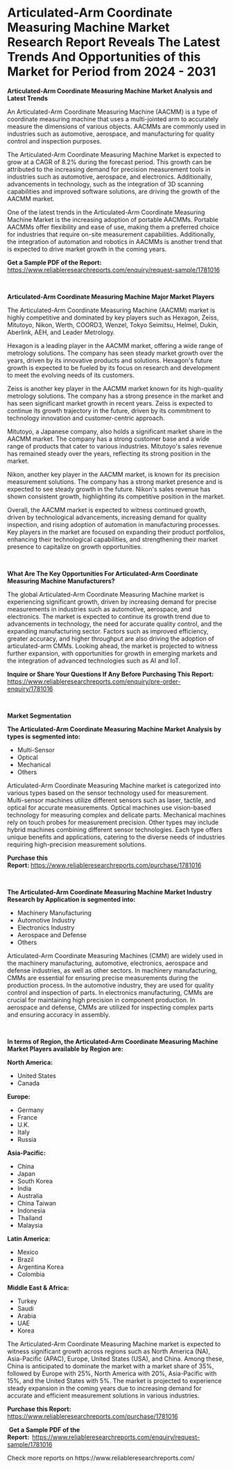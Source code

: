 <p><h1>Articulated-Arm Coordinate Measuring Machine Market Research Report Reveals The Latest Trends And Opportunities of this Market for Period from 2024 - 2031</h1></p><p><strong>Articulated-Arm Coordinate Measuring Machine Market Analysis and Latest Trends</strong></p>
<p><p>An Articulated-Arm Coordinate Measuring Machine (AACMM) is a type of coordinate measuring machine that uses a multi-jointed arm to accurately measure the dimensions of various objects. AACMMs are commonly used in industries such as automotive, aerospace, and manufacturing for quality control and inspection purposes.</p><p>The Articulated-Arm Coordinate Measuring Machine Market is expected to grow at a CAGR of 8.2% during the forecast period. This growth can be attributed to the increasing demand for precision measurement tools in industries such as automotive, aerospace, and electronics. Additionally, advancements in technology, such as the integration of 3D scanning capabilities and improved software solutions, are driving the growth of the AACMM market.</p><p>One of the latest trends in the Articulated-Arm Coordinate Measuring Machine Market is the increasing adoption of portable AACMMs. Portable AACMMs offer flexibility and ease of use, making them a preferred choice for industries that require on-site measurement capabilities. Additionally, the integration of automation and robotics in AACMMs is another trend that is expected to drive market growth in the coming years.</p></p>
<p><strong>Get a Sample PDF of the Report:&nbsp;</strong> <a href="https://www.reliableresearchreports.com/enquiry/request-sample/1781016">https://www.reliableresearchreports.com/enquiry/request-sample/1781016</a></p>
<p>&nbsp;</p>
<p><strong>Articulated-Arm Coordinate Measuring Machine Major Market Players</strong></p>
<p><p>The Articulated-Arm Coordinate Measuring Machine (AACMM) market is highly competitive and dominated by key players such as Hexagon, Zeiss, Mitutoyo, Nikon, Werth, COORD3, Wenzel, Tokyo Seimitsu, Helmel, Dukin, Aberlink, AEH, and Leader Metrology.</p><p>Hexagon is a leading player in the AACMM market, offering a wide range of metrology solutions. The company has seen steady market growth over the years, driven by its innovative products and solutions. Hexagon's future growth is expected to be fueled by its focus on research and development to meet the evolving needs of its customers.</p><p>Zeiss is another key player in the AACMM market known for its high-quality metrology solutions. The company has a strong presence in the market and has seen significant market growth in recent years. Zeiss is expected to continue its growth trajectory in the future, driven by its commitment to technology innovation and customer-centric approach.</p><p>Mitutoyo, a Japanese company, also holds a significant market share in the AACMM market. The company has a strong customer base and a wide range of products that cater to various industries. Mitutoyo's sales revenue has remained steady over the years, reflecting its strong position in the market.</p><p>Nikon, another key player in the AACMM market, is known for its precision measurement solutions. The company has a strong market presence and is expected to see steady growth in the future. Nikon's sales revenue has shown consistent growth, highlighting its competitive position in the market.</p><p>Overall, the AACMM market is expected to witness continued growth, driven by technological advancements, increasing demand for quality inspection, and rising adoption of automation in manufacturing processes. Key players in the market are focused on expanding their product portfolios, enhancing their technological capabilities, and strengthening their market presence to capitalize on growth opportunities.</p></p>
<p>&nbsp;</p>
<p><strong>What Are The Key Opportunities For Articulated-Arm Coordinate Measuring Machine Manufacturers?</strong></p>
<p><p>The global Articulated-Arm Coordinate Measuring Machine market is experiencing significant growth, driven by increasing demand for precise measurements in industries such as automotive, aerospace, and electronics. The market is expected to continue its growth trend due to advancements in technology, the need for accurate quality control, and the expanding manufacturing sector. Factors such as improved efficiency, greater accuracy, and higher throughput are also driving the adoption of articulated-arm CMMs. Looking ahead, the market is projected to witness further expansion, with opportunities for growth in emerging markets and the integration of advanced technologies such as AI and IoT.</p></p>
<p><strong>Inquire or Share Your Questions If Any Before Purchasing This Report:</strong> <a href="https://www.reliableresearchreports.com/enquiry/pre-order-enquiry/1781016">https://www.reliableresearchreports.com/enquiry/pre-order-enquiry/1781016</a></p>
<p>&nbsp;</p>
<p><strong>Market Segmentation</strong></p>
<p><strong>The Articulated-Arm Coordinate Measuring Machine Market Analysis by types is segmented into:</strong></p>
<p><ul><li>Multi-Sensor</li><li>Optical</li><li>Mechanical</li><li>Others</li></ul></p>
<p><p>Articulated-Arm Coordinate Measuring Machine market is categorized into various types based on the sensor technology used for measurement. Multi-sensor machines utilize different sensors such as laser, tactile, and optical for accurate measurements. Optical machines use vision-based technology for measuring complex and delicate parts. Mechanical machines rely on touch probes for measurement precision. Other types may include hybrid machines combining different sensor technologies. Each type offers unique benefits and applications, catering to the diverse needs of industries requiring high-precision measurement solutions.</p></p>
<p><strong>Purchase this Report:&nbsp;</strong><a href="https://www.reliableresearchreports.com/purchase/1781016">https://www.reliableresearchreports.com/purchase/1781016</a></p>
<p>&nbsp;</p>
<p><strong>The Articulated-Arm Coordinate Measuring Machine Market Industry Research by Application is segmented into:</strong></p>
<p><ul><li>Machinery Manufacturing</li><li>Automotive Industry</li><li>Electronics Industry</li><li>Aerospace and Defense</li><li>Others</li></ul></p>
<p><p>Articulated-Arm Coordinate Measuring Machines (CMM) are widely used in the machinery manufacturing, automotive, electronics, aerospace and defense industries, as well as other sectors. In machinery manufacturing, CMMs are essential for ensuring precise measurements during the production process. In the automotive industry, they are used for quality control and inspection of parts. In electronics manufacturing, CMMs are crucial for maintaining high precision in component production. In aerospace and defense, CMMs are utilized for inspecting complex parts and ensuring accuracy in assembly.</p></p>
<p>&nbsp;</p>
<p><strong>In terms of Region, the Articulated-Arm Coordinate Measuring Machine Market Players available by Region are:</strong></p>
<p>
    <p> <strong> North America: </strong>
        <ul>
            <li>United States</li>
            <li>Canada</li>
        </ul>
        </p> 
    <p> <strong> Europe: </strong>
        <ul>
            <li>Germany</li>
            <li>France</li>
            <li>U.K.</li>
            <li>Italy</li>
            <li>Russia</li>
        </ul>
        </p> 
    <p> <strong> Asia-Pacific: </strong>
        <ul>
            <li>China</li>
            <li>Japan</li>
            <li>South Korea</li>
            <li>India</li>
            <li>Australia</li>
            <li>China Taiwan</li>
            <li>Indonesia</li>
            <li>Thailand</li>
            <li>Malaysia</li>
        </ul>
        </p> 
    <p> <strong> Latin America: </strong>
        <ul>
            <li>Mexico</li>
            <li>Brazil</li>
            <li>Argentina Korea</li>
            <li>Colombia</li>
        </ul>
        </p> 
    <p> <strong> Middle East & Africa: </strong>
        <ul>
            <li>Turkey</li>
            <li>Saudi</li>
            <li>Arabia</li>
            <li>UAE</li>
            <li>Korea</li>
        </ul>
    </p>
    </p>
<p><p>The Articulated-Arm Coordinate Measuring Machine market is expected to witness significant growth across regions such as North America (NA), Asia-Pacific (APAC), Europe, United States (USA), and China. Among these, China is anticipated to dominate the market with a market share of 35%, followed by Europe with 25%, North America with 20%, Asia-Pacific with 15%, and the United States with 5%. The market is projected to experience steady expansion in the coming years due to increasing demand for accurate and efficient measurement solutions in various industries.</p></p>
<p><strong>Purchase this Report: </strong><a href="https://www.reliableresearchreports.com/purchase/1781016">https://www.reliableresearchreports.com/purchase/1781016</a></p>
<p>&nbsp;<strong>Get a Sample PDF of the Report:&nbsp;&nbsp;</strong><a href="https://www.reliableresearchreports.com/enquiry/request-sample/1781016">https://www.reliableresearchreports.com/enquiry/request-sample/1781016</a></p>
<p><strong></strong></p>
<p>Check more reports on https://www.reliableresearchreports.com/</p>